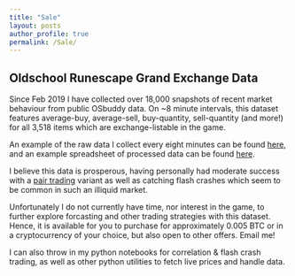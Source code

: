 ```yaml
---
title: "Sale"
layout: posts
author_profile: true
permalink: /Sale/
---
```

## Oldschool Runescape Grand Exchange Data
Since Feb 2019 I have collected over 18,000 snapshots of recent market behaviour from public OSbuddy data. On ~8 minute intervals, this dataset features average-buy, average-sell, buy-quantity, sell-quantity (and more!) for all 3,518 items which are exchange-listable in the game.

An example of the raw data I collect every eight minutes can be found [here](/assets/sale/20190221-153102.txt), and an example spreadsheet of processed data can be found [here](/assets/sale/13190.csv).

I believe this data is prosperous, having personally had moderate success with a [pair trading](https://en.wikipedia.org/wiki/Pairs_trade) variant as well as catching flash crashes which seem to be common in such an illiquid market.

Unfortunately I do not currently have time, nor interest in the game, to further explore forcasting and other trading strategies with this dataset. Hence, it is available for you to purchase for approximately 0.005 BTC or in a cryptocurrency of your choice, but also open to other offers. Email me!

I can also throw in my python notebooks for correlation & flash crash trading, as well as other python utilities to fetch live prices and handle data.
